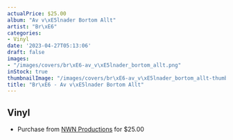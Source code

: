 ```yaml
---
actualPrice: $25.00
album: "Av v\xE5lnader Bortom Allt"
artist: "Br\xE6"
categories:
- Vinyl
date: '2023-04-27T05:13:06'
draft: false
images:
- "/images/covers/br\xE6-av_v\xE5lnader_bortom_allt.png"
inStock: true
thumbnailImage: "/images/covers/br\xE6-av_v\xE5lnader_bortom_allt-thumb.png"
title: "Br\xE6 - Av v\xE5lnader Bortom Allt"
---
```


## Vinyl
* Purchase from [NWN Productions](http://shop.nwnprod.com/index.php?route=product/product&path=75&product_id=31620&sort=pd.name&order=ASC) for $25.00
